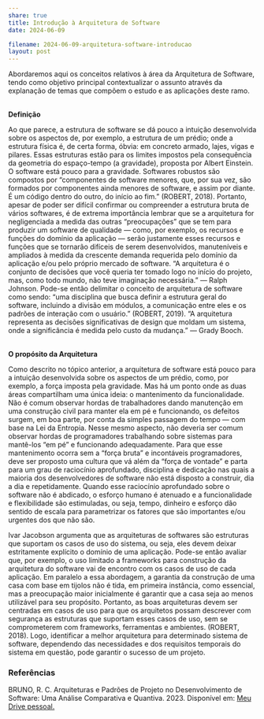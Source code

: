 ```yaml
---
share: true
title: Introdução à Arquitetura de Software
date: 2024-06-09

filename: 2024-06-09-arquitetura-software-introducao
layout: post
---
```


Abordaremos aqui os conceitos relativos à área da Arquitetura de Software, tendo como objetivo principal contextualizar o assunto através da explanação de temas que compõem o estudo e as aplicações deste ramo.

\
**Definição**

Ao que parece, a estrutura de software se dá pouco a intuição desenvolvida sobre os aspectos de, por exemplo, a estrutura de um prédio; onde a estrutura física é, de certa forma, óbvia: em concreto armado, lajes, vigas e pilares. Essas estruturas estão para os limites impostos pela consequência da geometria do espaço-tempo (a gravidade), proposta por Albert Einstein. O software está pouco para a gravidade. Softwares robustos são compostos por “componentes de software menores, que, por sua vez, são formados por componentes ainda menores de software, e assim por diante. É um código dentro do outro, do início ao fim.” (ROBERT, 2018). 
Portanto, apesar de poder ser difícil confirmar ou compreender a estrutura bruta de vários softwares, é de extrema importância lembrar que se a arquitetura for negligenciada a medida das outras “preocupações” que se tem para produzir um software de qualidade — como, por exemplo, os recursos e funções do domínio da aplicação — serão justamente esses recursos e funções que se tornarão difíceis de serem desenvolvidos, manuteníveis e ampliados à medida da crescente demanda requerida pelo domínio da aplicação e/ou pelo próprio mercado de software.
“A arquitetura é o conjunto de decisões que você queria ter tomado logo no início do projeto, mas, como todo mundo, não teve imaginação necessária.” — Ralph Johnson.
Pode-se então delimitar o conceito de arquitetura de software como sendo: “uma disciplina que busca definir a estrutura geral do software, incluindo a divisão em módulos, a comunicação entre eles e os padrões de interação com o usuário.” (ROBERT, 2019).
“A arquitetura representa as decisões significativas de design que moldam um sistema, onde a significância é medida pelo custo da mudança.” — Grady Booch.

\
**O propósito da Arquitetura**

Como descrito no tópico anterior, a arquitetura de software está pouco para a intuição desenvolvida sobre os aspectos de um prédio, como, por exemplo, a força imposta pela gravidade. Mas há um ponto onde as duas áreas compartilham uma única ideia: o mantenimento da funcionalidade. Não é comum observar hordas de trabalhadores dando manutenção em uma construção civil para manter ela em pé e funcionando, os defeitos surgem, em boa parte, por conta da simples passagem do tempo — com base na Lei da Entropia. 
Nesse mesmo aspecto, não deveria ser comum observar hordas de programadores trabalhando sobre sistemas para mantê-los “em pé” e funcionando adequadamente. Para que esse mantenimento ocorra sem a “força bruta” e incontáveis programadores, deve ser proposto uma cultura que vá além da “força de vontade” e parta para um grau de raciocínio aprofundado, disciplina e dedicação nas quais a maioria dos desenvolvedores de software não está disposto a construir, dia a dia e repetidamente.
Quando esse raciocínio aprofundado sobre o software não é abdicado, o esforço humano é atenuado e a funcionalidade e flexibilidade são estimuladas, ou seja, tempo, dinheiro e esforço dão sentido de escala para parametrizar os fatores que são importantes e/ou urgentes dos que não são.

Ivar Jacobson argumenta que as arquiteturas de softwares são estruturas que suportam os casos de uso do sistema, ou seja, eles devem deixar estritamente explícito o domínio de uma aplicação. Pode-se então avaliar que, por exemplo, o uso limitado a frameworks para construção da arquitetura do software vai de encontro com os casos de uso de cada aplicação.
Em paralelo a essa abordagem, a garantia da construção de uma casa com base em tijolos não é tida, em primeira instância, como essencial, mas a preocupação maior inicialmente é garantir que a casa seja ao menos utilizável para seu propósito. 
Portanto, as boas arquiteturas devem ser centradas em casos de uso para que os arquitetos possam descrever com segurança as estruturas que suportam esses casos de uso, sem se comprometerem com frameworks, ferramentas e ambientes. (ROBERT, 2018).  Logo, identificar a melhor arquitetura para determinado sistema de software, dependendo das necessidades e dos requisitos temporais do sistema em questão, pode garantir o sucesso de um projeto.


### Referências

BRUNO, R. C. Arquiteturas e Padrões de Projeto no Desenvolvimento de Software: Uma Análise Comparativa e Quantiva. 
2023. Disponível em: [Meu Drive pessoal.](https://drive.google.com/file/d/1BBEyQYH-4xGppTguzkogAvD6wqnp-1JJ/view?usp=sharing)